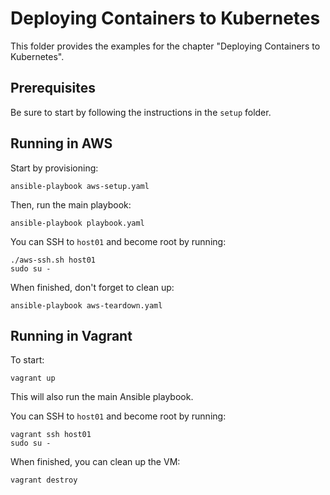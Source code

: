 # Deploying Containers to Kubernetes

This folder provides the examples for the chapter "Deploying Containers to Kubernetes".

## Prerequisites

Be sure to start by following the instructions in the `setup` folder.

## Running in AWS

Start by provisioning:

```
ansible-playbook aws-setup.yaml
```

Then, run the main playbook:

```
ansible-playbook playbook.yaml
```

You can SSH to `host01` and become root by running:

```
./aws-ssh.sh host01
sudo su -
```

When finished, don't forget to clean up:

```
ansible-playbook aws-teardown.yaml
```

## Running in Vagrant

To start:

```
vagrant up
```

This will also run the main Ansible playbook.

You can SSH to `host01` and become root by running:

```
vagrant ssh host01
sudo su -
```

When finished, you can clean up the VM:

```
vagrant destroy
```
